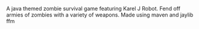 A java themed zombie survival game featuring Karel J Robot. Fend off armies of zombies with a variety of weapons.
Made using maven and jaylib ffm
